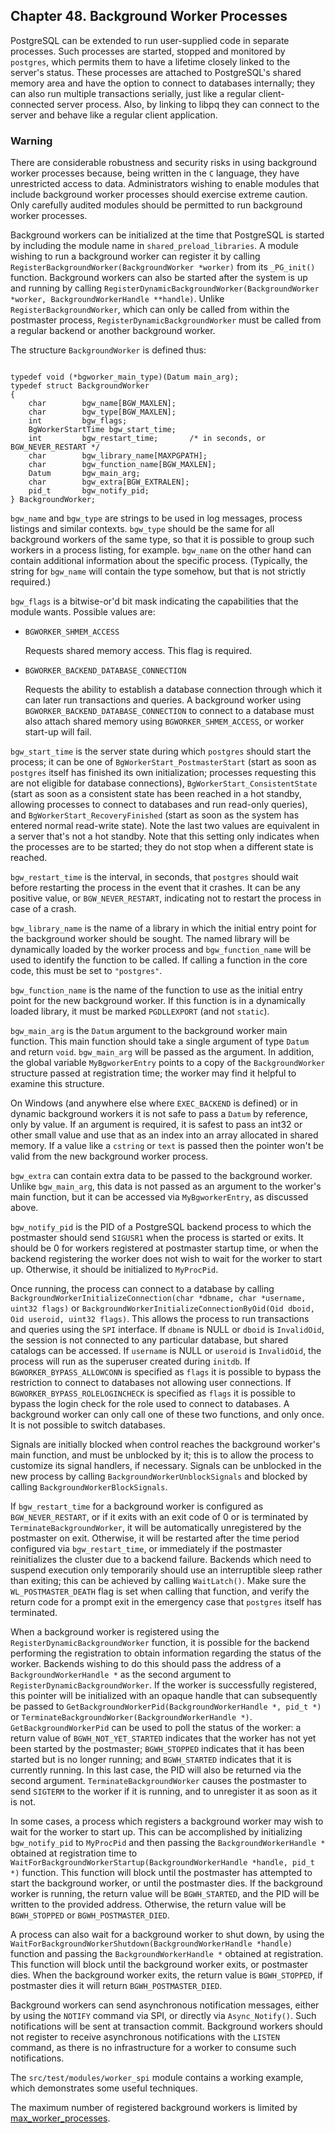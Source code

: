 ## Chapter 48. Background Worker Processes

PostgreSQL can be extended to run user-supplied code in separate processes. Such processes are started, stopped and monitored by `postgres`, which permits them to have a lifetime closely linked to the server's status. These processes are attached to PostgreSQL's shared memory area and have the option to connect to databases internally; they can also run multiple transactions serially, just like a regular client-connected server process. Also, by linking to libpq they can connect to the server and behave like a regular client application.

### Warning

There are considerable robustness and security risks in using background worker processes because, being written in the `C` language, they have unrestricted access to data. Administrators wishing to enable modules that include background worker processes should exercise extreme caution. Only carefully audited modules should be permitted to run background worker processes.

Background workers can be initialized at the time that PostgreSQL is started by including the module name in `shared_preload_libraries`. A module wishing to run a background worker can register it by calling `RegisterBackgroundWorker(BackgroundWorker *worker)` from its `_PG_init()` function. Background workers can also be started after the system is up and running by calling `RegisterDynamicBackgroundWorker(BackgroundWorker *worker, BackgroundWorkerHandle **handle)`. Unlike `RegisterBackgroundWorker`, which can only be called from within the postmaster process, `RegisterDynamicBackgroundWorker` must be called from a regular backend or another background worker.

The structure `BackgroundWorker` is defined thus:

```

typedef void (*bgworker_main_type)(Datum main_arg);
typedef struct BackgroundWorker
{
    char        bgw_name[BGW_MAXLEN];
    char        bgw_type[BGW_MAXLEN];
    int         bgw_flags;
    BgWorkerStartTime bgw_start_time;
    int         bgw_restart_time;       /* in seconds, or BGW_NEVER_RESTART */
    char        bgw_library_name[MAXPGPATH];
    char        bgw_function_name[BGW_MAXLEN];
    Datum       bgw_main_arg;
    char        bgw_extra[BGW_EXTRALEN];
    pid_t       bgw_notify_pid;
} BackgroundWorker;
```

`bgw_name` and `bgw_type` are strings to be used in log messages, process listings and similar contexts. `bgw_type` should be the same for all background workers of the same type, so that it is possible to group such workers in a process listing, for example. `bgw_name` on the other hand can contain additional information about the specific process. (Typically, the string for `bgw_name` will contain the type somehow, but that is not strictly required.)

`bgw_flags` is a bitwise-or'd bit mask indicating the capabilities that the module wants. Possible values are:

* `BGWORKER_SHMEM_ACCESS`

    Requests shared memory access. This flag is required.

* `BGWORKER_BACKEND_DATABASE_CONNECTION`

    Requests the ability to establish a database connection through which it can later run transactions and queries. A background worker using `BGWORKER_BACKEND_DATABASE_CONNECTION` to connect to a database must also attach shared memory using `BGWORKER_SHMEM_ACCESS`, or worker start-up will fail.

`bgw_start_time` is the server state during which `postgres` should start the process; it can be one of `BgWorkerStart_PostmasterStart` (start as soon as `postgres` itself has finished its own initialization; processes requesting this are not eligible for database connections), `BgWorkerStart_ConsistentState` (start as soon as a consistent state has been reached in a hot standby, allowing processes to connect to databases and run read-only queries), and `BgWorkerStart_RecoveryFinished` (start as soon as the system has entered normal read-write state). Note the last two values are equivalent in a server that's not a hot standby. Note that this setting only indicates when the processes are to be started; they do not stop when a different state is reached.

`bgw_restart_time` is the interval, in seconds, that `postgres` should wait before restarting the process in the event that it crashes. It can be any positive value, or `BGW_NEVER_RESTART`, indicating not to restart the process in case of a crash.

`bgw_library_name` is the name of a library in which the initial entry point for the background worker should be sought. The named library will be dynamically loaded by the worker process and `bgw_function_name` will be used to identify the function to be called. If calling a function in the core code, this must be set to `"postgres"`.

`bgw_function_name` is the name of the function to use as the initial entry point for the new background worker. If this function is in a dynamically loaded library, it must be marked `PGDLLEXPORT` (and not `static`).

`bgw_main_arg` is the `Datum` argument to the background worker main function. This main function should take a single argument of type `Datum` and return `void`. `bgw_main_arg` will be passed as the argument. In addition, the global variable `MyBgworkerEntry` points to a copy of the `BackgroundWorker` structure passed at registration time; the worker may find it helpful to examine this structure.

On Windows (and anywhere else where `EXEC_BACKEND` is defined) or in dynamic background workers it is not safe to pass a `Datum` by reference, only by value. If an argument is required, it is safest to pass an int32 or other small value and use that as an index into an array allocated in shared memory. If a value like a `cstring` or `text` is passed then the pointer won't be valid from the new background worker process.

`bgw_extra` can contain extra data to be passed to the background worker. Unlike `bgw_main_arg`, this data is not passed as an argument to the worker's main function, but it can be accessed via `MyBgworkerEntry`, as discussed above.

`bgw_notify_pid` is the PID of a PostgreSQL backend process to which the postmaster should send `SIGUSR1` when the process is started or exits. It should be 0 for workers registered at postmaster startup time, or when the backend registering the worker does not wish to wait for the worker to start up. Otherwise, it should be initialized to `MyProcPid`.

Once running, the process can connect to a database by calling `BackgroundWorkerInitializeConnection(char *dbname, char *username, uint32 flags)` or `BackgroundWorkerInitializeConnectionByOid(Oid dboid, Oid useroid, uint32 flags)`. This allows the process to run transactions and queries using the `SPI` interface. If `dbname` is NULL or `dboid` is `InvalidOid`, the session is not connected to any particular database, but shared catalogs can be accessed. If `username` is NULL or `useroid` is `InvalidOid`, the process will run as the superuser created during `initdb`. If `BGWORKER_BYPASS_ALLOWCONN` is specified as `flags` it is possible to bypass the restriction to connect to databases not allowing user connections. If `BGWORKER_BYPASS_ROLELOGINCHECK` is specified as `flags` it is possible to bypass the login check for the role used to connect to databases. A background worker can only call one of these two functions, and only once. It is not possible to switch databases.

Signals are initially blocked when control reaches the background worker's main function, and must be unblocked by it; this is to allow the process to customize its signal handlers, if necessary. Signals can be unblocked in the new process by calling `BackgroundWorkerUnblockSignals` and blocked by calling `BackgroundWorkerBlockSignals`.

If `bgw_restart_time` for a background worker is configured as `BGW_NEVER_RESTART`, or if it exits with an exit code of 0 or is terminated by `TerminateBackgroundWorker`, it will be automatically unregistered by the postmaster on exit. Otherwise, it will be restarted after the time period configured via `bgw_restart_time`, or immediately if the postmaster reinitializes the cluster due to a backend failure. Backends which need to suspend execution only temporarily should use an interruptible sleep rather than exiting; this can be achieved by calling `WaitLatch()`. Make sure the `WL_POSTMASTER_DEATH` flag is set when calling that function, and verify the return code for a prompt exit in the emergency case that `postgres` itself has terminated.

When a background worker is registered using the `RegisterDynamicBackgroundWorker` function, it is possible for the backend performing the registration to obtain information regarding the status of the worker. Backends wishing to do this should pass the address of a `BackgroundWorkerHandle *` as the second argument to `RegisterDynamicBackgroundWorker`. If the worker is successfully registered, this pointer will be initialized with an opaque handle that can subsequently be passed to `GetBackgroundWorkerPid(BackgroundWorkerHandle *, pid_t *)` or `TerminateBackgroundWorker(BackgroundWorkerHandle *)`. `GetBackgroundWorkerPid` can be used to poll the status of the worker: a return value of `BGWH_NOT_YET_STARTED` indicates that the worker has not yet been started by the postmaster; `BGWH_STOPPED` indicates that it has been started but is no longer running; and `BGWH_STARTED` indicates that it is currently running. In this last case, the PID will also be returned via the second argument. `TerminateBackgroundWorker` causes the postmaster to send `SIGTERM` to the worker if it is running, and to unregister it as soon as it is not.

In some cases, a process which registers a background worker may wish to wait for the worker to start up. This can be accomplished by initializing `bgw_notify_pid` to `MyProcPid` and then passing the `BackgroundWorkerHandle *` obtained at registration time to `WaitForBackgroundWorkerStartup(BackgroundWorkerHandle *handle, pid_t *)` function. This function will block until the postmaster has attempted to start the background worker, or until the postmaster dies. If the background worker is running, the return value will be `BGWH_STARTED`, and the PID will be written to the provided address. Otherwise, the return value will be `BGWH_STOPPED` or `BGWH_POSTMASTER_DIED`.

A process can also wait for a background worker to shut down, by using the `WaitForBackgroundWorkerShutdown(BackgroundWorkerHandle *handle)` function and passing the `BackgroundWorkerHandle *` obtained at registration. This function will block until the background worker exits, or postmaster dies. When the background worker exits, the return value is `BGWH_STOPPED`, if postmaster dies it will return `BGWH_POSTMASTER_DIED`.

Background workers can send asynchronous notification messages, either by using the `NOTIFY` command via SPI, or directly via `Async_Notify()`. Such notifications will be sent at transaction commit. Background workers should not register to receive asynchronous notifications with the `LISTEN` command, as there is no infrastructure for a worker to consume such notifications.

The `src/test/modules/worker_spi` module contains a working example, which demonstrates some useful techniques.

The maximum number of registered background workers is limited by [max\_worker\_processes](runtime-config-resource#GUC-MAX-WORKER-PROCESSES).